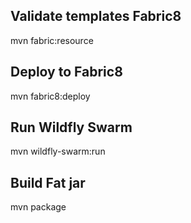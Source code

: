 

## Validate templates Fabric8
mvn fabric:resource

## Deploy to Fabric8
mvn fabric8:deploy

## Run  Wildfly Swarm
mvn wildfly-swarm:run

## Build Fat jar
mvn package
